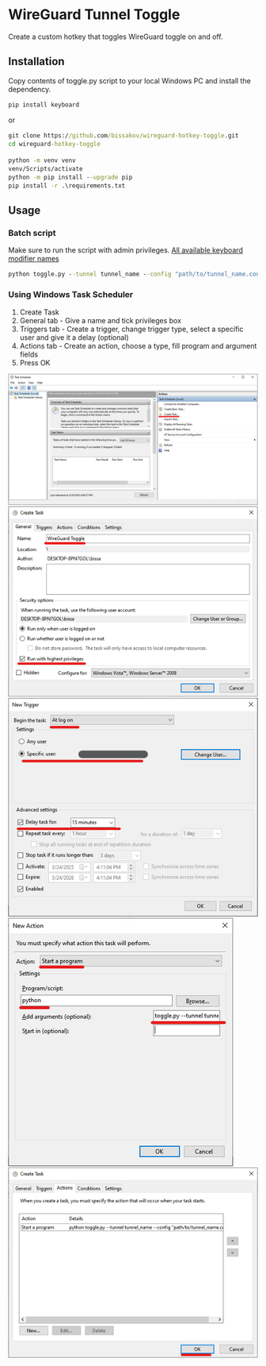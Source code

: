 # WireGuard Tunnel Toggle

Create a custom hotkey that toggles WireGuard toggle on and off.

## Installation

Copy contents of toggle.py script to your local Windows PC and install the dependency.

```bat
pip install keyboard
```

or

```bat
git clone https://github.com/bissakov/wireguard-hotkey-toggle.git
cd wireguard-hotkey-toggle

python -m venv venv
venv/Scripts/activate
python -m pip install --upgrade pip
pip install -r .\requirements.txt
```

## Usage

### Batch script

Make sure to run the script with admin privileges.
[All available keyboard modifier names](https://github.com/boppreh/keyboard)

```bat
python toggle.py --tunnel tunnel_name --config "path/to/tunnel_name.conf" --hotkey "windows+c"
```

### Using Windows Task Scheduler

1. Create Task
2. General tab - Give a name and tick privileges box
3. Triggers tab - Create a trigger, change trigger type, select a specific user and give it a delay (optional)
4. Actions tab - Create an action, choose a type, fill program and argument fields
5. Press OK

![Create Task](assets/scheduler_0.png)
![General tab - Give a name and tick privileges box](assets/scheduler_1.png)
![Triggers tab - Create a trigger, change trigger type, select a specific user and give it a delay (optional)](assets/scheduler_2.png)
![Actions tab - Create an action, choose a type, fill program and argument fields](assets/scheduler_3.png)
![Press OK](assets/scheduler_4.png)
